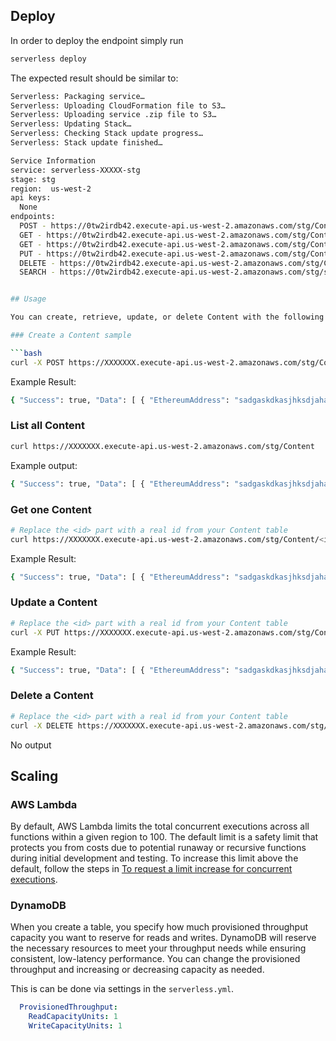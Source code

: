 ## Deploy

In order to deploy the endpoint simply run

```bash
serverless deploy
```

The expected result should be similar to:

```bash
Serverless: Packaging service…
Serverless: Uploading CloudFormation file to S3…
Serverless: Uploading service .zip file to S3…
Serverless: Updating Stack…
Serverless: Checking Stack update progress…
Serverless: Stack update finished…

Service Information
service: serverless-XXXXX-stg
stage: stg
region:  us-west-2
api keys:
  None
endpoints:
  POST - https://0tw2irdb42.execute-api.us-west-2.amazonaws.com/stg/Content/
  GET - https://0tw2irdb42.execute-api.us-west-2.amazonaws.com/stg/Content/
  GET - https://0tw2irdb42.execute-api.us-west-2.amazonaws.com/stg/Content/{id}
  PUT - https://0tw2irdb42.execute-api.us-west-2.amazonaws.com/stg/Content/{id}
  DELETE - https://0tw2irdb42.execute-api.us-west-2.amazonaws.com/stg/Content/{id}
  SEARCH - https://0tw2irdb42.execute-api.us-west-2.amazonaws.com/stg/search/Content


## Usage

You can create, retrieve, update, or delete Content with the following commands:

### Create a Content sample

```bash
curl -X POST https://XXXXXXX.execute-api.us-west-2.amazonaws.com/stg/Content --data '{ "EthereumAddress": "sadgaskdkasjhksdjahasdasdkj",  "EthereumRank": "123456",  "recordStatus": true}'
```

Example Result:
```bash
{ "Success": true, "Data": [ { "EthereumAddress": "sadgaskdkasjhksdjahasdasdkj", "EthereumRank": "123456", "recordStatus": true, "Id": "5faf4650-be21-11e7-a340-f355bb709593", "createdAt": 1509443620661, "updatedAt": 1509443620661 } ] }%
```

### List all Content

```bash
curl https://XXXXXXX.execute-api.us-west-2.amazonaws.com/stg/Content
```

Example output:
```bash
{ "Success": true, "Data": [ { "EthereumAddress": "sadgaskdkasjhksdjahasdasdkj", "EthereumRank": "123456", "recordStatus": true, "Id": "5faf4650-be21-11e7-a340-f355bb709593", "createdAt": 1509443620661, "updatedAt": 1509443620661 } ] }%
```

### Get one Content

```bash
# Replace the <id> part with a real id from your Content table
curl https://XXXXXXX.execute-api.us-west-2.amazonaws.com/stg/Content/<id>
```

Example Result:
```bash
{ "Success": true, "Data": [ { "EthereumAddress": "sadgaskdkasjhksdjahasdasdkj", "EthereumRank": "123456", "recordStatus": true, "Id": "5faf4650-be21-11e7-a340-f355bb709593", "createdAt": 1509443620661, "updatedAt": 1509443620661 } ] }%
```

### Update a Content

```bash
# Replace the <id> part with a real id from your Content table
curl -X PUT https://XXXXXXX.execute-api.us-west-2.amazonaws.com/stg/Content/<id> --data '{ "Success": true, "Data": [ { "EthereumAddress": "sadgaskdkasjhksdjahasdasdkj", "EthereumRank": "123456", "recordStatus": true, "Id": "5faf4650-be21-11e7-a340-f355bb709593", "createdAt": 1509443620661, "updatedAt": 1509443620661 } ] }'
```

Example Result:
```bash
{ "Success": true, "Data": [ { "EthereumAddress": "sadgaskdkasjhksdjahasdasdkj", "EthereumRank": "123456", "recordStatus": true, "Id": "5faf4650-be21-11e7-a340-f355bb709593", "createdAt": 1509443620661, "updatedAt": 1509443620661 } ] }%
```

### Delete a Content

```bash
# Replace the <id> part with a real id from your Content table
curl -X DELETE https://XXXXXXX.execute-api.us-west-2.amazonaws.com/stg/Content/<id>
```

No output

## Scaling

### AWS Lambda

By default, AWS Lambda limits the total concurrent executions across all functions within a given region to 100. The default limit is a safety limit that protects you from costs due to potential runaway or recursive functions during initial development and testing. To increase this limit above the default, follow the steps in [To request a limit increase for concurrent executions](http://docs.aws.amazon.com/lambda/latest/dg/concurrent-executions.html#increase-concurrent-executions-limit).

### DynamoDB

When you create a table, you specify how much provisioned throughput capacity you want to reserve for reads and writes. DynamoDB will reserve the necessary resources to meet your throughput needs while ensuring consistent, low-latency performance. You can change the provisioned throughput and increasing or decreasing capacity as needed.

This is can be done via settings in the `serverless.yml`.

```yaml
  ProvisionedThroughput:
    ReadCapacityUnits: 1
    WriteCapacityUnits: 1
```


